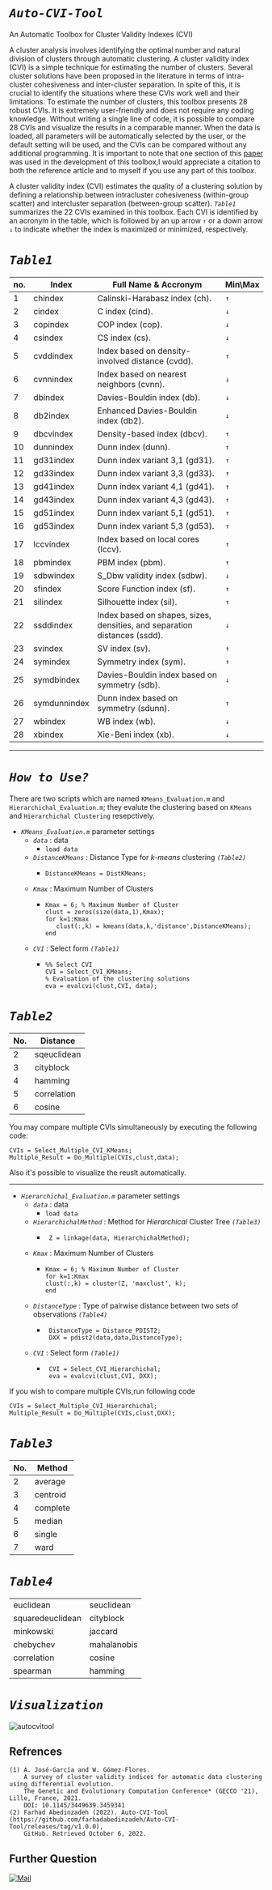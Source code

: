 # *`Auto-CVI-Tool`*
An Automatic Toolbox for Cluster Validity Indexes (CVI)

A cluster analysis involves identifying the optimal number and natural division of clusters through automatic clustering. A cluster validity index (CVI) is a simple technique for estimating the number of clusters. Several cluster solutions have been proposed in the literature in terms of intra-cluster cohesiveness and inter-cluster separation. In spite of this, it is crucial to identify the situations where these CVIs work well and their limitations.
To estimate the number of clusters, this toolbox presents 28 robust CVIs. It is extremely user-friendly and does not require any coding knowledge.
Without writing a single line of code, it is possible to compare 28 CVIs and visualize the results in a comparable manner.
When the data is loaded, all parameters will be automatically selected by the user, or the default setting will be used, and the CVIs can be compared without any additional programming.
It is important to note that one section of this [paper](https://dl.acm.org/doi/10.1145/3449639.3459341) was used in the development of this toolbox,I would appreciate a citation to both the reference article and to myself if you use any part of this toolbox.


A cluster validity index (CVI) estimates the quality of a clustering solution by defining a relationship between intracluster cohesiveness (within-group scatter) and intercluster separation (between-group scatter). *`Table1`* summarizes the 22 CVIs examined in this toolbox. Each CVI is identified by an acronym in the table, which is followed by an up arrow `↑` or a down arrow `↓` to indicate whether the index is maximized or minimized, respectively.

# *`Table1`*
no. |       Index       |  Full Name & Accronym                                                               |Min\Max|
----|-------------------|-------------------------------------------------------------------------------------|-------|
  1 |     chindex       | Calinski-Harabasz index (ch).                                                       |  `↑`  |
  2 |     cindex        | C index (cind).                                                                     |  `↓`  |
  3 |     copindex      | COP index (cop).                                                                    |  `↓`  |
  4 |     csindex       | CS index (cs).                                                                      |  `↓`  |
  5 |     cvddindex     | Index based on density-involved distance (cvdd).                                    |  `↑`  |
  6 |     cvnnindex     | Index based on nearest neighbors (cvnn).                                            |  `↓`  |
  7 |     dbindex       | Davies-Bouldin index (db).                                                          |  `↓`  |
  8 |     db2index      | Enhanced Davies-Bouldin index (db2).                                                |  `↓`  |
  9 |     dbcvindex     | Density-based index (dbcv).                                                         |  `↑`  |
 10 |     dunnindex     | Dunn index (dunn).                                                                  |  `↑`  |
 11 |     gd31index     | Dunn index variant 3,1 (gd31).                                                      |  `↑`  |
 12 |     gd33index     | Dunn index variant 3,3 (gd33).                                                      |  `↑`  |
 13 |     gd41index     | Dunn index variant 4,1 (gd41).                                                      |  `↑`  |
 14 |     gd43index     | Dunn index variant 4,3 (gd43).                                                      |  `↑`  |
 15 |     gd51index     | Dunn index variant 5,1 (gd51).                                                      |  `↑`  |
 16 |     gd53index     | Dunn index variant 5,3 (gd53).                                                      |  `↑`  |
 17 |     lccvindex     | Index based on local cores (lccv).                                                  |  `↑`  |
 18 |     pbmindex      | PBM index (pbm).                                                                    |  `↑`  |
 19 |     sdbwindex     | S_Dbw validity index (sdbw).                                                        |  `↓`  |
 20 |     sfindex       | Score Function index (sf).                                                          |  `↑`  |
 21 |     silindex      | Silhouette index (sil).                                                             |  `↑`  |
 22 |     ssddindex     | Index based on shapes, sizes, densities, and separation distances (ssdd).           |  `↓`  |
 23 |     svindex       | SV index (sv).                                                                      |  `↑`  |
 24 |     symindex      | Symmetry index (sym).                                                               |  `↑`  |
 25 |     symdbindex    | Davies-Bouldin index based on symmetry (sdb).                                       |  `↓`  |
 26 |     symdunnindex  | Dunn index based on symmetry (sdunn).                                               |  `↑`  |
 27 |     wbindex       | WB index (wb).                                                                      |  `↓`  |
 28 |    xbindex        | Xie-Beni index (xb).                                                                |  `↓`  |
  
 -----------------------------------------------------------------------------------------------------------------------------

# *`How to Use?`*

There are two scripts which are named `KMeans_Evaluation.m` and `Hierarchichal_Evaluation.m`; they evalute the clustering based on `KMeans` and `Hierarchichal Clustering` resepctively.

* *`KMeans_Evaluation.m`*   parameter settings 
    + *`data`* : data
      + ``` load data ``` 
    + *`DistanceKMeans`* : Distance Type for *k-means* clustering *`(Table2)`* 
      + ```
        DistanceKMeans = DistKMeans;
        ```
    + *`Kmax`* : Maximum Number of Clusters
      + ```
        Kmax = 6; % Maximum Number of Cluster
        clust = zeros(size(data,1),Kmax);
        for k=1:Kmax
           clust(:,k) = kmeans(data,k,'distance',DistanceKMeans);
        end
        ```
    + *`CVI`* : Select form *`(Table1)`*
      + ``` 
        %% Select CVI
        CVI = Select_CVI_KMeans;
        % Evaluation of the clustering solutions
        eva = evalcvi(clust,CVI, data);
        ``` 
        
# *`Table2`*
|No.|    Distance |
|-- | ------------|
| 2 | sqeuclidean |
| 3 | cityblock   |
| 4 | hamming     |
| 5 | correlation |
| 6 | cosine      | 

You may compare multiple CVIs simultaneously by executing the following code:
```code
CVIs = Select_Multiple_CVI_KMeans;
Multiple_Result = Do_Multiple(CVIs,clust,data);
``` 
Also it's possible to visualize the reuslt automatically.

-----------


* *`Hierarchichal_Evaluation.m`*   parameter settings
    + *`data`* : data
      + ``` load data ``` 
    + *`HierarchichalMethod`* : Method for *Hierarchical* Cluster Tree *`(Table3)`* 
      + ```code
         Z = linkage(data, HierarchichalMethod);
        ```
    + *`Kmax`* : Maximum Number of Clusters
      + ```code
        Kmax = 6; % Maximum Number of Cluster
        for k=1:Kmax
        clust(:,k) = cluster(Z, 'maxclust', k);
        end
        ``` 
    + *`DistanceType`* : Type of pairwise distance between two sets of observations *`(Table4)`* 
      +  ```code
          DistanceType = Distance_PDIST2;
          DXX = pdist2(data,data,DistanceType);
         ``` 
     + *`CVI`* : Select form *`(Table1)`* 
       +  ```code
           CVI = Select_CVI_Hierarchichal;
           eva = evalcvi(clust,CVI, DXX);
          ``` 
If you wish to compare multiple CVIs,run following code
```
CVIs = Select_Multiple_CVI_Hierarchichal;
Multiple_Result = Do_Multiple(CVIs,clust,DXX);
```
    

# *`Table3`*
|No.|  Method  |
|-- | ---------|
| 2 | average  |
| 3 | centroid |
| 4 | complete |
| 5 | median   |
| 6 | single   | 
| 7 | ward     |

# *`Table4`*

|                  |            |
| -----------------| -----------|
|    euclidean     | seuclidean |
| squaredeuclidean | cityblock  |
|    minkowski     |  jaccard   |
|   chebychev      | mahalanobis|
|    correlation   |   cosine   |
|    spearman      |  hamming   |



# *`Visualization`*

![autocvitool](https://user-images.githubusercontent.com/96732467/194291380-1e5a8489-9ed1-436e-8b9f-495ae298022e.jpg)



## Refrences

```
(1) A. José-García and W. Gómez-Flores.
    A survey of cluster validity indices for automatic data clustering using differential evolution.
    The Genetic and Evolutionary Computation Conference* (GECCO '21), Lille, France, 2021.
    DOI: 10.1145/3449639.3459341
(2) Farhad Abedinzadeh (2022). Auto-CVI-Tool (https://github.com/farhadabedinzadeh/Auto-CVI-Tool/releases/tag/v1.0.0),
    GitHub. Retrieved October 6, 2022.
```
## Further Question
[![Mail](https://img.shields.io/badge/Gmail-farhaad.abedinzade%40gmail.com-critical?style=flat-square&logo=gmail)]()
